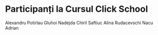 # Participanți la Cursul Click School
Alexandru Potirlau
Gluhoi Nadejda
Chiril Saftiuc
Alina Rudacevschi
Nacu Adrian